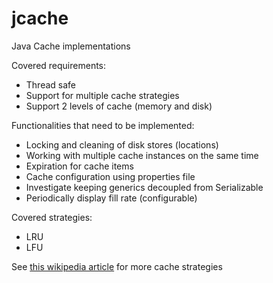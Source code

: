 # jcache
Java Cache implementations

Covered requirements:
 - Thread safe
 - Support for multiple cache strategies
 - Support 2 levels of cache (memory and disk) 

Functionalities that need to be implemented:
 - Locking and cleaning of disk stores (locations)
 - Working with multiple cache instances on the same time
 - Expiration for cache items
 - Cache configuration using properties file
 - Investigate keeping generics decoupled from Serializable 
 - Periodically display fill rate (configurable)
 
Covered strategies:
 - LRU
 - LFU
 
See [this wikipedia article][1] for more cache strategies

[1]: https://en.wikipedia.org/wiki/Cache_replacement_policies
